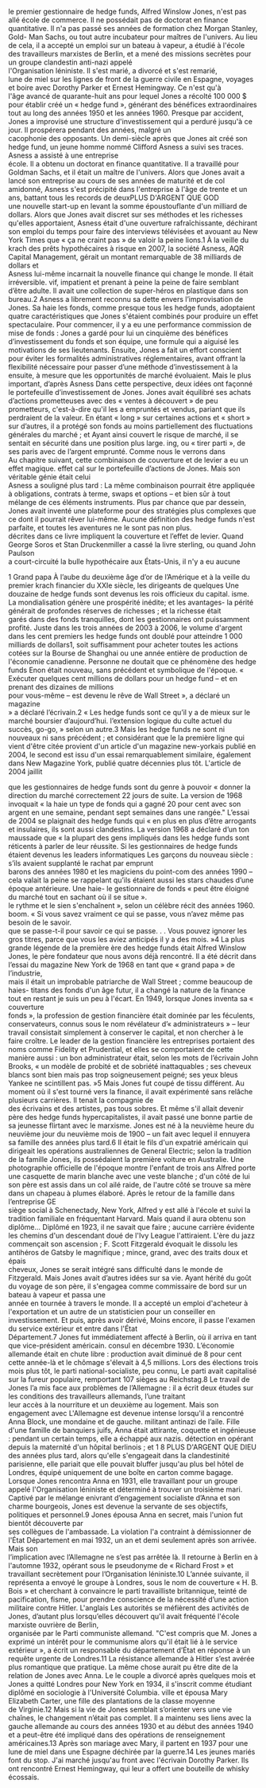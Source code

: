 le premier gestionnaire de hedge funds, Alfred Winslow Jones, n'est pas allé 
école de commerce. Il ne possédait pas de doctorat en finance quantitative. 
Il n'a pas passé ses années de formation chez Morgan Stanley, Gold-
Man Sachs, ou tout autre incubateur pour maîtres de l'univers. Au lieu de cela, il 
a accepté un emploi sur un bateau à vapeur, a étudié à l'école des travailleurs marxistes de 
Berlin, et a mené des missions secrètes pour un groupe clandestin anti-nazi appelé  
l'Organisation léniniste.  Il s'est marié, a divorcé et s'est remarié,  
lune de miel sur les lignes de front de la guerre civile en Espagne, voyages et 
boire avec Dorothy Parker et Ernest Hemingway.  Ce n'est qu'à  
l'âge avancé de quarante-huit ans pour lequel Jones a récolté 100 000 $ pour établir 
créé un « hedge fund », générant des bénéfices extraordinaires tout au long des années 1950 
et les années 1960. Presque par accident, Jones a improvisé une structure d'investissement 
qui a perduré jusqu'à ce jour.  Il prospérera pendant des années, malgré un  
cacophonie des opposants. 
Un demi-siècle après que Jones ait créé son hedge fund, un jeune homme nommé 
Clifford Asness a suivi ses traces.  Asness a assisté à une entreprise  
école.  Il a obtenu un doctorat en finance quantitative.  Il a travaillé pour  
Goldman Sachs, et il était un maître de l'univers. Alors que Jones avait 
a lancé son entreprise au cours de ses années de maturité et de col amidonné, Asness s'est précipité 
dans l'entreprise à l'âge de trente et un ans, battant tous les records de 
deuxPLUS D'ARGENT QUE GOD   
une nouvelle start-up en levant la somme époustouflante d'un milliard de dollars. Alors que Jones avait 
discret sur ses méthodes et les richesses qu'elles apportaient, Asness 
était d'une ouverture rafraîchissante, déchirant son emploi du temps pour faire des interviews télévisées et 
avouant au New York Times que « ça ne craint pas » de valoir la peine
lions.1 À la veille du krach des prêts hypothécaires à risque en 2007, la société Asness, 
AQR Capital Management, gérait un montant remarquable de 38 milliards de dollars et  
Asness lui-même incarnait la nouvelle finance qui change le monde. Il était irréversible.
vif, impatient et prenant à peine la peine de faire semblant d’être adulte. 
Il avait une collection de super-héros en plastique dans son bureau.2 
Asness a librement reconnu sa dette envers l’improvisation de Jones. Sa haie 
les fonds, comme presque tous les hedge funds, adoptaient quatre caractéristiques que Jones 
s'étaient combinés pour produire un effet spectaculaire.  Pour commencer, il y a eu une performance
commission de mise de fonds : Jones a gardé pour lui un cinquième des bénéfices d’investissement du fonds 
et son équipe, une formule qui a aiguisé les motivations de ses lieutenants. 
Ensuite, Jones a fait un effort conscient pour éviter les formalités administratives réglementaires, avant
offrant la flexibilité nécessaire pour passer d’une méthode d’investissement à la 
ensuite, à mesure que les opportunités de marché évoluaient. Mais le plus important, d’après Asness 
Dans cette perspective, deux idées ont façonné le portefeuille d’investissement de Jones. 
Jones avait équilibré ses achats d’actions prometteuses avec des « ventes à découvert » de 
peu prometteurs, c'est-à-dire qu'il les a empruntés et vendus, pariant que 
ils perdraient de la valeur. En étant « long » sur certaines actions et « short » sur d’autres, 
il a protégé son fonds au moins partiellement des fluctuations générales du marché ; et 
Ayant ainsi couvert le risque de marché, il se sentait en sécurité dans une position plus large. 
ing, ou « tirer parti », de ses paris avec de l’argent emprunté.  Comme nous le verrons dans   
Au chapitre suivant, cette combinaison de couverture et de levier a eu un effet magique.
effet cal sur le portefeuille d’actions de Jones.  Mais son véritable génie était celui  
Asness a souligné plus tard : La même combinaison pourrait être appliquée à 
obligations, contrats à terme, swaps et options – et bien sûr à tout mélange de ces éléments 
instruments. Plus par chance que par dessein, Jones avait inventé une plateforme 
pour des stratégies plus complexes que ce dont il pourrait rêver lui-même. 
Aucune définition des hedge funds n'est parfaite, et toutes les aventures ne le sont pas non plus.  
décrites dans ce livre impliquent la couverture et l’effet de levier. Quand George Soros 
et Stan Druckenmiller a cassé la livre sterling, ou quand John Paulson  
a court-circuité la bulle hypothécaire aux États-Unis, il n'y a eu aucune


1 
Grand papa 
À l’aube du deuxième âge d’or de l’Amérique et à la veille du 
premier krach financier du XXIe siècle, les dirigeants de quelques 
Une douzaine de hedge funds sont devenus les rois officieux du capital.
isme.  La mondialisation génère une prospérité inédite;  et les avantages-
la périté générait de profondes réserves de richesses ;  et la richesse était  
garés dans des fonds tranquilles, dont les gestionnaires ont puissamment profité. Juste dans les trois 
années de 2003 à 2006, le volume d'argent dans les cent premiers 
les hedge funds ont doublé pour atteindre 1 000 milliards de dollars1, soit suffisamment pour acheter toutes les actions cotées sur 
la Bourse de Shanghai ou une année entière de production de  
l'économie canadienne. Personne ne doutait que ce phénomène des hedge funds
Enon était nouveau, sans précédent et symbolique de l'époque. « Exécuter quelques 
cent millions de dollars pour un hedge fund – et en prenant des dizaines de millions  
pour vous-même – est devenu le rêve de Wall Street », a déclaré un magazine  
» a déclaré l’écrivain.2 « Les hedge funds sont ce qu’il y a de mieux sur le marché boursier d’aujourd’hui. 
l’extension logique du culte actuel du succès, go-go, » 
selon un autre.3 
Mais les hedge funds ne sont ni nouveaux ni sans précédent ; et considérant que le 
la première ligne qui vient d'être citée provient d'un article d'un magazine new-yorkais publié 
en 2004, le second est issu d'un essai remarquablement similaire, également dans New 
Magazine York, publié quatre décennies plus tôt.  L'article de 2004 jaillit  
  
que les gestionnaires de hedge funds sont du genre à pouvoir « donner la direction du 
marché correctement 22 jours de suite. La version de 1968 invoquait « la haie 
un type de fonds qui a gagné 20 pour cent avec son argent en une semaine, pendant sept semaines 
dans une rangée." L’essai de 2004 se plaignait des hedge funds qui « en plus 
en plus d’être arrogants et insulaires, ils sont aussi clandestins. La version 1968 
a déclaré d’un ton maussade que « la plupart des gens impliqués dans les hedge funds sont réticents à 
parler de leur réussite. Si les gestionnaires de hedge funds étaient devenus les leaders informatiques 
Les garçons du nouveau siècle : s’ils avaient supplanté le rachat par emprunt  
barons des années 1980 et les magiciens du point-com des années 1990 – cela valait la peine 
se rappelant qu’ils étaient aussi les stars chaudes d’une époque antérieure. Une haie-
le gestionnaire de fonds « peut être éloigné du marché tout en sachant où il se situe ».  
le rythme et le sien s'enchaînent », selon un célèbre récit des années 1960. 
boom.  « Si vous savez vraiment ce qui se passe, vous n’avez même pas besoin de le savoir.  
que se passe-t-il pour savoir ce qui se passe. . . Vous pouvez ignorer les gros titres, 
parce que vous les aviez anticipés il y a des mois. »4 
La plus grande légende de la première ère des hedge funds était Alfred Winslow Jones, 
le père fondateur que nous avons déjà rencontré. Il a été décrit 
dans l’essai du magazine New York de 1968 en tant que « grand papa » de l’industrie,  
mais il était un improbable patriarche de Wall Street ;  comme beaucoup de haies- 
titans des fonds d'un âge futur, il a changé la nature de la finance tout en restant
je suis un peu à l'écart.  En 1949, lorsque Jones inventa sa « couverture  
fonds », la profession de gestion financière était dominée par les féculents, 
conservateurs, connus sous le nom révélateur d’« administrateurs » – leur travail consistait simplement à 
conserver le capital, et non chercher à le faire croître. Le leader de la gestion financière 
les entreprises portaient des noms comme Fidelity et Prudential, et elles se comportaient de cette manière 
aussi : un bon administrateur était, selon les mots de l’écrivain John Brooks, « un 
modèle de probité et de sobriété inattaquables ; ses cheveux blancs sont bien mais pas 
trop soigneusement peigné; ses yeux bleus Yankee ne scintillent pas. »5 Mais Jones fut coupé 
de tissu différent. Au moment où il s'est tourné vers la finance, il avait 
expérimenté sans relâche plusieurs carrières.  Il tenait la compagnie de  
des écrivains et des artistes, pas tous sobres. Et même s'il allait devenir 
père des hedge funds hypercapitalistes, il avait passé une bonne partie de 
sa jeunesse flirtant avec le marxisme. 
 Jones est né à la neuvième heure du neuvième jour du neuvième mois 
de 1900 – un fait avec lequel il ennuyera sa famille des années plus tard.6 Il était 
le fils d'un expatrié américain qui dirigeait les opérations australiennes de 
General Electric; selon la tradition de la famille Jones, ils possédaient la première voiture 
en Australie. Une photographie officielle de l'époque montre l'enfant de trois ans 
Alfred porte une casquette de marin blanche avec une veste blanche ; d'un côté de lui 
son père est assis dans un col ailé raide, de l'autre côté se trouve sa mère dans 
un chapeau à plumes élaboré.  Après le retour de la famille dans l’entreprise GE  
siège social à Schenectady, New York, Alfred y est allé à l'école et 
suivi la tradition familiale en fréquentant Harvard. Mais quand il aura obtenu son diplôme...
Diplômé en 1923, il ne savait que faire ; aucune carrière évidente 
les chemins d'un descendant doué de l'Ivy League l'attiraient. L'ère du jazz 
commençait son ascension ; F. Scott Fitzgerald évoquait le dissolu 
les antihéros de Gatsby le magnifique ;  mince, grand, avec des traits doux et épais  
cheveux, Jones se serait intégré sans difficulté dans le monde de Fitzgerald. 
Mais Jones avait d’autres idées sur sa vie. Ayant hérité du goût du voyage 
de son père, il s'engagea comme commissaire de bord sur un bateau à vapeur et passa une  
année en tournée à travers le monde. Il a accepté un emploi d'acheteur à l'exportation et un autre de 
un statisticien pour un conseiller en investissement.  Et puis, après avoir dérivé,
Moins encore, il passe l'examen du service extérieur et entre dans l'État  
Département.7 
Jones fut immédiatement affecté à Berlin, où il arriva en tant que vice-président américain.
consul en décembre 1930. L’économie allemande était en chute libre : production 
avait diminué de 8 pour cent cette année-là et le chômage s'élevait à 4,5 millions. 
Lors des élections trois mois plus tôt, le parti national-socialiste, peu connu, 
Le parti avait capitalisé sur la fureur populaire, remportant 107 sièges au Reichstag.8 
Le travail de Jones l’a mis face aux problèmes de l’Allemagne : il a écrit 
deux études sur les conditions des travailleurs allemands, l’une traitant  
leur accès à la nourriture et un deuxième au logement. Mais son engagement avec 
L'Allemagne est devenue intense lorsqu'il a rencontré Anna Block, une mondaine et de gauche.
militant antinazi de l’aile. Fille d'une famille de banquiers juifs, Anna 
était attirante, coquette et ingénieuse : pendant un certain temps, elle a échappé aux nazis. 
détection en opérant depuis la maternité d'un hôpital berlinois ; et 
1 8 PLUS D'ARGENT QUE DIEU   
des années plus tard, alors qu'elle s'engageait dans la clandestinité parisienne, elle pariait que 
elle pouvait bluffer jusqu'au plus bel hôtel de Londres, équipé uniquement de 
une boîte en carton comme bagage. Lorsque Jones rencontra Anna en 1931, elle 
travaillant pour un groupe appelé l'Organisation léniniste et déterminé à trouver 
un troisième mari. Captivé par le mélange enivrant d’engagement socialiste d’Anna 
et son charme bourgeois, Jones est devenue la servante de ses objectifs, politiques 
et personnel.9 
Jones épousa Anna en secret, mais l'union fut bientôt découverte par  
ses collègues de l'ambassade. La violation l'a contraint à démissionner de l'État 
Département en mai 1932, un an et demi seulement après son arrivée.  Mais son  
l’implication avec l’Allemagne ne s’est pas arrêtée là. Il retourne à Berlin en 
à l'automne 1932, opérant sous le pseudonyme de « Richard Frost » et  
travaillant secrètement pour l’Organisation léniniste.10 L’année suivante, il représenta
a envoyé le groupe à Londres, sous le nom de couverture « H. B. Bois » et 
cherchant à convaincre le parti travailliste britannique, teinté de pacification,
fisme, pour prendre conscience de la nécessité d’une action militaire contre Hitler. L'anglais 
Les autorités se méfièrent des activités de Jones, d’autant plus lorsqu’elles 
découvert qu'il avait fréquenté l'école marxiste ouvrière de Berlin,  
organisée par le Parti communiste allemand. "C'est compris 
que M. Jones a exprimé un intérêt pour le communisme alors qu'il était lié à 
le service extérieur », a écrit un responsable du département d’État en réponse à un 
requête urgente de Londres.11 
La résistance allemande à Hitler s’est avérée plus romantique que pratique. 
La même chose aurait pu être dite de la relation de Jones avec Anna. Le 
le couple a divorcé après quelques mois et Jones a quitté Londres pour New York 
en 1934, il s'inscrit comme étudiant diplômé en sociologie à l'Université Columbia.
ville et épousa Mary Elizabeth Carter, une fille des plantations de la classe moyenne  
de Virginie.12 Mais si la vie de Jones semblait s’orienter vers une vie 
chaînes, le changement n’était pas complet. Il a maintenu ses liens avec 
la gauche allemande au cours des années 1930 et au début des années 1940 et a peut-être été 
impliqué dans des opérations de renseignement américaines.13 Après son mariage avec Mary, il 
partent en 1937 pour une lune de miel dans une Espagne déchirée par la guerre.14 Les jeunes mariés font du stop.
J'ai marché jusqu'au front avec l'écrivain Dorothy Parker. Ils ont rencontré 
Ernest Hemingway, qui leur a offert une bouteille de whisky écossais.
